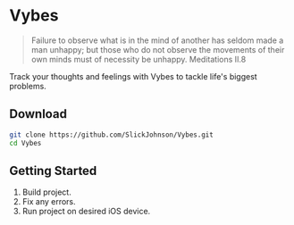 # Vybes

> Failure to observe what is in the mind of another has seldom made a man unhappy; but those who do not observe the movements of their own minds must of necessity be unhappy.
> Meditations II.8

Track your thoughts and feelings with Vybes to tackle life's biggest problems.

## Download

```sh
git clone https://github.com/SlickJohnson/Vybes.git
cd Vybes
```

## Getting Started

1) Build project.
2) Fix any errors.
3) Run project on desired iOS device.
